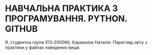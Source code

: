 # НАВЧАЛЬНА ПРАКТИКА З ПРОГРАМУВАННЯ. PYTHON. GITHUB
Я, студентка групи ІПЗ-20006б, Кармазіна Наталія. Перегляд звіту з практики у файлах наведених вище.
